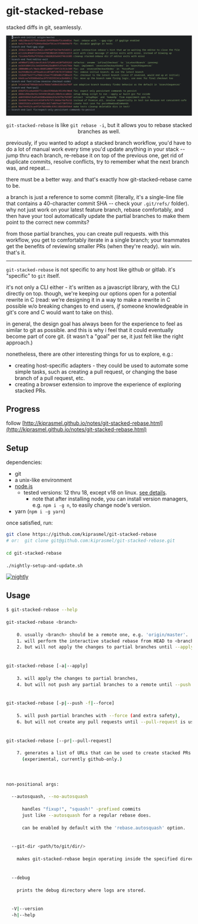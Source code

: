 # git-stacked-rebase

stacked diffs in git, seamlessly.

<div align="center">
	<img src="Documentation/assets/git-rebase-todo.png"></img>
	<p>
		<code>git-stacked-rebase</code>
		is like <code>git rebase -i</code>,
		but it allows you to rebase stacked branches as well.
	</p>
</div>

previously, if you wanted to adopt a stacked branch workflow, you'd have to do a lot of manual work every time you'd update anything in your stack -- jump thru each branch, re-rebase it on top of the previous one, get rid of duplicate commits, resolve conflicts, try to remember what the next branch was, and repeat...

there must be a better way. and that's exactly how git-stacked-rebase came to be. 

a branch is just a reference to some commit (literally, it's a single-line file that contains a 40-character commit SHA -- check your `.git/refs/` folder). why not just work on your latest feature branch, rebase comfortably, and then have your tool automatically update the partial branches to make them point to the correct new commits?

from those partial branches, you can create pull requests. with this workflow, you get to comfortably iterate in a single branch; your teammates get the benefits of reviewing smaller PRs (when they're ready). win win. that's it.

---

`git-stacked-rebase` is not specific to any host like github or gitlab. it's "specific" to `git` itself.

it's not only a CLI either - it's written as a javascript library, with the CLI directly on top.
though, we're keeping our options open for a potential rewrite in C (read: we're designing it in a way
to make a rewrite in C possible w/o breaking changes to end users,
_if_ someone knowledgeable in git's core and C would want to take on this).

in general, the design goal has always been for the experience to feel as similar to git as possible.
and this is why i feel that it could eventually become part of core git.
(it wasn't a "goal" per se, it just felt like the right approach.)

nonetheless, there are other interesting things for us to explore, e.g.:
- creating host-specific adapters - they could be used to automate some simple tasks, such as creating a pull request, or changing the base branch of a pull request, etc.
- creating a browser extension to improve the experience of exploring stacked PRs.

## Progress

follow [http://kiprasmel.github.io/notes/git-stacked-rebase.html](http://kiprasmel.github.io/notes/git-stacked-rebase.html)

## Setup

dependencies:

- git
- a unix-like environment
- [node.js](https://nodejs.org/en/)
	- tested versions: 12 thru 18, except v18 on linux. [see details](https://github.com/kiprasmel/git-stacked-rebase/blob/refactor1/.github/workflows/test.yml).
		- note that after installing node, you can install version managers, e.g. `npm i -g n`, to easily change node's version.
- yarn (`npm i -g yarn`)

<!-- REMOVED because i'm dogfooding like never before. use nightly instead. -->
<!--
```sh
npm i -g git-stacked-rebase

# optional:
git config --global alias.rr             git-stacked-rebase
```
-->

once satisfied, run:

```sh
git clone https://github.com/kiprasmel/git-stacked-rebase
# or:  git clone git@github.com:kiprasmel/git-stacked-rebase.git

cd git-stacked-rebase

./nightly-setup-and-update.sh
```

[![nightly](https://img.shields.io/github/actions/workflow/status/kiprasmel/git-stacked-rebase/test.yml?label=nightly)](https://github.com/kiprasmel/git-stacked-rebase/actions/workflows/test.yml)

## Usage

```sh
$ git-stacked-rebase --help

git-stacked-rebase <branch>

    0. usually <branch> should be a remote one, e.g. 'origin/master'.
    1. will perform the interactive stacked rebase from HEAD to <branch>,
    2. but will not apply the changes to partial branches until --apply is used.


git-stacked-rebase [-a|--apply]

    3. will apply the changes to partial branches,
    4. but will not push any partial branches to a remote until --push is used.


git-stacked-rebase [-p|--push -f|--force]

    5. will push partial branches with --force (and extra safety),
    6. but will not create any pull requests until --pull-request is used.


git-stacked-rebase [--pr|--pull-request]

    7. generates a list of URLs that can be used to create stacked PRs.
      (experimental, currently github-only.)



non-positional args:

  --autosquash, --no-autosquash

      handles "fixup!", "squash!" -prefixed commits
      just like --autosquash for a regular rebase does.

      can be enabled by default with the 'rebase.autosquash' option.


  --git-dir <path/to/git/dir/>

    makes git-stacked-rebase begin operating inside the specified directory.


  --debug

    prints the debug directory where logs are stored.


  -V|--version
  -h|--help

```
